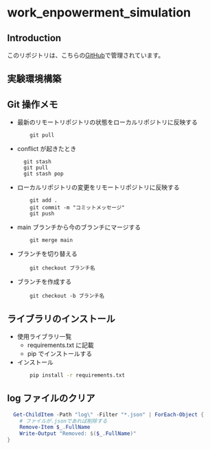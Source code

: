 # work_enpowerment_simulation

## Introduction

このリポジトリは、こちらの[GitHub](https://github.com/Aquamana06/work_enpowerment_simulation)で管理されています。

## 実験環境構築

## Git 操作メモ

- 最新のリモートリポジトリの状態をローカルリポジトリに反映する
  ```git
      git pull
  ```
- conflict が起きたとき
  ```git
    git stash
    git pull
    git stash pop
  ```
- ローカルリポジトリの変更をリモートリポジトリに反映する
  ```git
      git add .
      git commit -m "コミットメッセージ"
      git push
  ```
- main ブランチから今のブランチにマージする
  ```git
      git merge main
  ```
- ブランチを切り替える
  ```git
      git checkout ブランチ名
  ```
- ブランチを作成する
  ```git
      git checkout -b ブランチ名
  ```

## ライブラリのインストール

- 使用ライブラリ一覧
  - requirements.txt に記載
  - pip でインストールする
- インストール
  ```sh
      pip install -r requirements.txt
  ```

## log ファイルのクリア

```ps1
  Get-ChildItem -Path "log\" -Filter "*.json" | ForEach-Object {
    # ファイルが.jsonであれば削除する
    Remove-Item $_.FullName
    Write-Output "Removed: $($_.FullName)"
}
```
